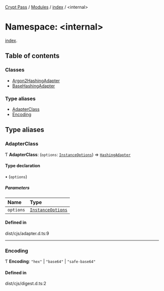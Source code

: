 [Crypt Pass](../README.md) / [Modules](../modules.md) / [index](index.md) / <internal\>

# Namespace: <internal\>

[index](index.md).<internal>

## Table of contents

### Classes

- [Argon2HashingAdapter](../classes/index._internal_.Argon2HashingAdapter.md)
- [BaseHashingAdapter](../classes/index._internal_.BaseHashingAdapter.md)

### Type aliases

- [AdapterClass](index._internal_.md#adapterclass)
- [Encoding](index._internal_.md#encoding)

## Type aliases

### AdapterClass

Ƭ **AdapterClass**: (`options`: [`InstanceOptions`](../interfaces/index.InstanceOptions.md)) => [`HashingAdapter`](../interfaces/index.HashingAdapter.md)

#### Type declaration

• (`options`)

##### Parameters

| Name | Type |
| :------ | :------ |
| `options` | [`InstanceOptions`](../interfaces/index.InstanceOptions.md) |

#### Defined in

dist/cjs/adapter.d.ts:9

___

### Encoding

Ƭ **Encoding**: ``"hex"`` \| ``"base64"`` \| ``"safe-base64"``

#### Defined in

dist/cjs/digest.d.ts:2
